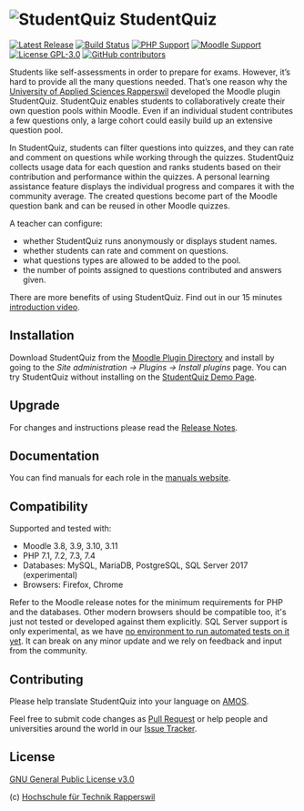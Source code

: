 # ![StudentQuiz](https://raw.githubusercontent.com/frankkoch/moodle-mod_studentquiz/master/pix/icon.svg?sanitize=true) StudentQuiz

[![Latest Release](https://img.shields.io/github/v/release/frankkoch/moodle-mod_studentquiz?sort=semver&color=orange)](https://github.com/frankkoch/moodle-mod_studentquiz/releases)
[![Build Status](https://travis-ci.org/frankkoch/moodle-mod_studentquiz.svg?branch=master)](https://travis-ci.org/frankkoch/moodle-mod_studentquiz)
[![PHP Support](https://img.shields.io/travis/php-v/frankkoch/moodle-mod_studentquiz/master)](https://travis-ci.org/frankkoch/moodle-mod_studentquiz)
[![Moodle Support](https://img.shields.io/badge/Moodle-%3E%3D%203.5-blue)](https://travis-ci.org/frankkoch/moodle-mod_studentquiz)
[![License GPL-3.0](https://img.shields.io/github/license/frankkoch/moodle-mod_studentquiz?color=lightgrey)](https://github.com/frankkoch/moodle-mod_studentquiz/blob/master/LICENSE)
[![GitHub contributors](https://img.shields.io/github/contributors/frankkoch/moodle-mod_studentquiz)](https://github.com/frankkoch/moodle-mod_studentquiz/graphs/contributors)

Students like self-assessments in order to prepare for exams. However, it’s hard to provide all the many questions
needed. That’s one reason why the [University of Applied Sciences Rapperswil](https://www.hsr.ch/de/) developed the
Moodle plugin StudentQuiz. StudentQuiz enables students to collaboratively create their own question pools within
Moodle. Even if an individual student contributes a few questions only, a large cohort could easily build up an
extensive question pool.

In StudentQuiz, students can filter questions into quizzes, and they can rate and comment on questions while working
through the quizzes. StudentQuiz collects usage data for each question and ranks students based on their contribution
and performance within the quizzes. A personal learning assistance feature displays the individual progress and compares
it with the community average. The created questions become part of the Moodle question bank and can be reused in other
Moodle quizzes.

A teacher can configure:

- whether StudentQuiz runs anonymously or displays student names.
- whether students can rate and comment on questions.
- what questions types are allowed to be added to the pool.
- the number of points assigned to questions contributed and answers given.

There are more benefits of using StudentQuiz. Find out in our 15 minutes [introduction video](https://tube.switch.ch/videos/33da1b63).

## Installation

Download StudentQuiz from the [Moodle Plugin Directory](https://moodle.org/plugins/mod_studentquiz) and install by going
to the *Site administration -> Plugins -> Install plugins* page. You can try StudentQuiz without installing on the
[StudentQuiz Demo Page](http://studentquiz.hsr.ch/).

## Upgrade

For changes and instructions please read the [Release Notes](https://github.com/frankkoch/moodle-mod_studentquiz/releases).

## Documentation

You can find manuals for each role in the [manuals website](https://docs.moodle.org/38/en/StudentQuiz_module).

## Compatibility

Supported and tested with:

- Moodle 3.8, 3.9, 3.10, 3.11
- PHP 7.1, 7.2, 7.3, 7.4
- Databases: MySQL, MariaDB, PostgreSQL, SQL Server 2017 (experimental)
- Browsers: Firefox, Chrome

Refer to the Moodle release notes for the minimum requirements for PHP and the databases. Other modern browsers should
be compatible too, it's just not tested or developed against them explicitly.
SQL Server support is only experimental, as we have [no environment to run automated tests on it yet](https://github.com/moodlehq/moodle-plugin-ci/issues/92). It can break on any minor update and we rely on feedback and input from the community.

## Contributing

Please help translate StudentQuiz into your language on [AMOS](https://lang.moodle.org/local/amos/).

Feel free to submit code changes as [Pull Request](https://github.com/frankkoch/moodle-mod_studentquiz/pulls) or help
people and universities around the world in our [Issue Tracker](https://github.com/frankkoch/moodle-mod_studentquiz/issues).

## License

[GNU General Public License v3.0](https://github.com/frankkoch/moodle-mod_studentquiz/blob/master/LICENSE)

(c) [Hochschule für Technik Rapperswil](https://www.hsr.ch/)
